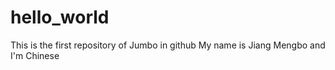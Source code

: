 # hello_world
This is the first repository of Jumbo in github
My name is Jiang Mengbo and I'm Chinese
